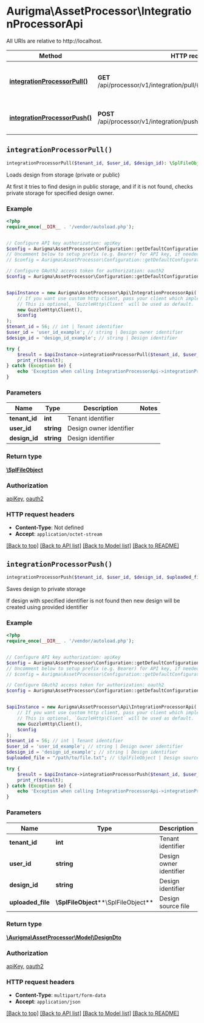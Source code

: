 # Aurigma\AssetProcessor\IntegrationProcessorApi

All URIs are relative to http://localhost.

Method | HTTP request | Description
------------- | ------------- | -------------
[**integrationProcessorPull()**](IntegrationProcessorApi.md#integrationProcessorPull) | **GET** /api/processor/v1/integration/pull/{tenantId}/{userId}/{designId} | Loads design from storage (private or public)
[**integrationProcessorPush()**](IntegrationProcessorApi.md#integrationProcessorPush) | **POST** /api/processor/v1/integration/push/{tenantId}/{userId}/{designId} | Saves design to private storage


## `integrationProcessorPull()`

```php
integrationProcessorPull($tenant_id, $user_id, $design_id): \SplFileObject
```

Loads design from storage (private or public)

At first it tries to find design in public storage,  and if it is not found, checks private storage for specified design owner.

### Example

```php
<?php
require_once(__DIR__ . '/vendor/autoload.php');


// Configure API key authorization: apiKey
$config = Aurigma\AssetProcessor\Configuration::getDefaultConfiguration()->setApiKey('X-API-Key', 'YOUR_API_KEY');
// Uncomment below to setup prefix (e.g. Bearer) for API key, if needed
// $config = Aurigma\AssetProcessor\Configuration::getDefaultConfiguration()->setApiKeyPrefix('X-API-Key', 'Bearer');

// Configure OAuth2 access token for authorization: oauth2
$config = Aurigma\AssetProcessor\Configuration::getDefaultConfiguration()->setAccessToken('YOUR_ACCESS_TOKEN');


$apiInstance = new Aurigma\AssetProcessor\Api\IntegrationProcessorApi(
    // If you want use custom http client, pass your client which implements `GuzzleHttp\ClientInterface`.
    // This is optional, `GuzzleHttp\Client` will be used as default.
    new GuzzleHttp\Client(),
    $config
);
$tenant_id = 56; // int | Tenant identifier
$user_id = 'user_id_example'; // string | Design owner identifier
$design_id = 'design_id_example'; // string | Design identifier

try {
    $result = $apiInstance->integrationProcessorPull($tenant_id, $user_id, $design_id);
    print_r($result);
} catch (Exception $e) {
    echo 'Exception when calling IntegrationProcessorApi->integrationProcessorPull: ', $e->getMessage(), PHP_EOL;
}
```

### Parameters

Name | Type | Description  | Notes
------------- | ------------- | ------------- | -------------
 **tenant_id** | **int**| Tenant identifier |
 **user_id** | **string**| Design owner identifier |
 **design_id** | **string**| Design identifier |

### Return type

[**\SplFileObject**](../Model/\SplFileObject.md)

### Authorization

[apiKey](../../README.md#apiKey), [oauth2](../../README.md#oauth2)

### HTTP request headers

- **Content-Type**: Not defined
- **Accept**: `application/octet-stream`

[[Back to top]](#) [[Back to API list]](../../README.md#endpoints)
[[Back to Model list]](../../README.md#models)
[[Back to README]](../../README.md)

## `integrationProcessorPush()`

```php
integrationProcessorPush($tenant_id, $user_id, $design_id, $uploaded_file): \Aurigma\AssetProcessor\Model\DesignDto
```

Saves design to private storage

If design with specified identifier is not found then new design will be created using provided identifier

### Example

```php
<?php
require_once(__DIR__ . '/vendor/autoload.php');


// Configure API key authorization: apiKey
$config = Aurigma\AssetProcessor\Configuration::getDefaultConfiguration()->setApiKey('X-API-Key', 'YOUR_API_KEY');
// Uncomment below to setup prefix (e.g. Bearer) for API key, if needed
// $config = Aurigma\AssetProcessor\Configuration::getDefaultConfiguration()->setApiKeyPrefix('X-API-Key', 'Bearer');

// Configure OAuth2 access token for authorization: oauth2
$config = Aurigma\AssetProcessor\Configuration::getDefaultConfiguration()->setAccessToken('YOUR_ACCESS_TOKEN');


$apiInstance = new Aurigma\AssetProcessor\Api\IntegrationProcessorApi(
    // If you want use custom http client, pass your client which implements `GuzzleHttp\ClientInterface`.
    // This is optional, `GuzzleHttp\Client` will be used as default.
    new GuzzleHttp\Client(),
    $config
);
$tenant_id = 56; // int | Tenant identifier
$user_id = 'user_id_example'; // string | Design owner identifier
$design_id = 'design_id_example'; // string | Design identifier
$uploaded_file = "/path/to/file.txt"; // \SplFileObject | Design source file

try {
    $result = $apiInstance->integrationProcessorPush($tenant_id, $user_id, $design_id, $uploaded_file);
    print_r($result);
} catch (Exception $e) {
    echo 'Exception when calling IntegrationProcessorApi->integrationProcessorPush: ', $e->getMessage(), PHP_EOL;
}
```

### Parameters

Name | Type | Description  | Notes
------------- | ------------- | ------------- | -------------
 **tenant_id** | **int**| Tenant identifier |
 **user_id** | **string**| Design owner identifier |
 **design_id** | **string**| Design identifier |
 **uploaded_file** | **\SplFileObject****\SplFileObject**| Design source file |

### Return type

[**\Aurigma\AssetProcessor\Model\DesignDto**](../Model/DesignDto.md)

### Authorization

[apiKey](../../README.md#apiKey), [oauth2](../../README.md#oauth2)

### HTTP request headers

- **Content-Type**: `multipart/form-data`
- **Accept**: `application/json`

[[Back to top]](#) [[Back to API list]](../../README.md#endpoints)
[[Back to Model list]](../../README.md#models)
[[Back to README]](../../README.md)
